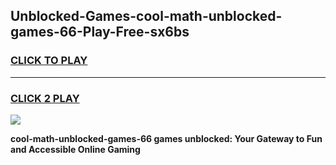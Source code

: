 
## Unblocked-Games-cool-math-unblocked-games-66-Play-Free-sx6bs
<h3>
<a href="https://premium76.site?title=cool-math-unblocked-games-66&ref=09A">CLICK TO PLAY</a></h3>
<hr>

<h3>
<a href="https://premium76.site?title=cool-math-unblocked-games-66&ref=09A">CLICK 2 PLAY</a>
  
</h3>

<a href="https://premium76.site?title=cool-math-unblocked-games-66&ref=09A"><img src="https://clearcache.store/games.png"></a>


**cool-math-unblocked-games-66 games unblocked: Your Gateway to Fun and Accessible Online Gaming**
